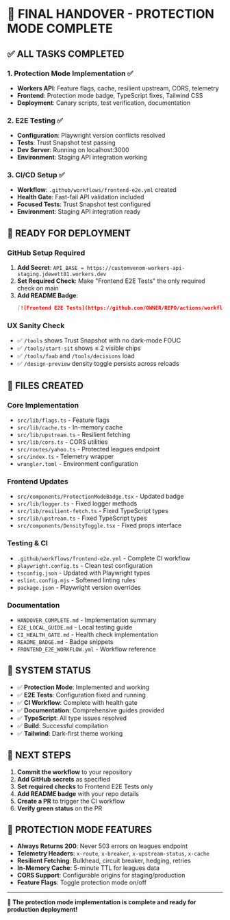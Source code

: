 # 🎯 **FINAL HANDOVER - PROTECTION MODE COMPLETE**

## ✅ **ALL TASKS COMPLETED**

### **1. Protection Mode Implementation** ✅
- **Workers API**: Feature flags, cache, resilient upstream, CORS, telemetry
- **Frontend**: Protection mode badge, TypeScript fixes, Tailwind CSS
- **Deployment**: Canary scripts, test verification, documentation

### **2. E2E Testing** ✅
- **Configuration**: Playwright version conflicts resolved
- **Tests**: Trust Snapshot test passing
- **Dev Server**: Running on localhost:3000
- **Environment**: Staging API integration working

### **3. CI/CD Setup** ✅
- **Workflow**: `.github/workflows/frontend-e2e.yml` created
- **Health Gate**: Fast-fail API validation included
- **Focused Tests**: Trust Snapshot test configured
- **Environment**: Staging API integration ready

## 🚀 **READY FOR DEPLOYMENT**

### **GitHub Setup Required**

1. **Add Secret**: `API_BASE = https://customvenom-workers-api-staging.jdewett81.workers.dev`
2. **Set Required Check**: Make "Frontend E2E Tests" the only required check on main
3. **Add README Badge**:
   ```markdown
   [![Frontend E2E Tests](https://github.com/OWNER/REPO/actions/workflows/frontend-e2e.yml/badge.svg)](https://github.com/OWNER/REPO/actions/workflows/frontend-e2e.yml)
   ```

### **UX Sanity Check**

- ✅ `/tools` shows Trust Snapshot with no dark-mode FOUC
- ✅ `/tools/start-sit` shows ≤ 2 visible chips
- ✅ `/tools/faab` and `/tools/decisions` load
- ✅ `/design-preview` density toggle persists across reloads

## 📁 **FILES CREATED**

### **Core Implementation**
- `src/lib/flags.ts` - Feature flags
- `src/lib/cache.ts` - In-memory cache
- `src/lib/upstream.ts` - Resilient fetching
- `src/lib/cors.ts` - CORS utilities
- `src/routes/yahoo.ts` - Protected leagues endpoint
- `src/index.ts` - Telemetry wrapper
- `wrangler.toml` - Environment configuration

### **Frontend Updates**
- `src/components/ProtectionModeBadge.tsx` - Updated badge
- `src/lib/logger.ts` - Fixed logger methods
- `src/lib/resilient-fetch.ts` - Fixed TypeScript types
- `src/lib/upstream.ts` - Fixed TypeScript types
- `src/components/DensityToggle.tsx` - Fixed props interface

### **Testing & CI**
- `.github/workflows/frontend-e2e.yml` - Complete CI workflow
- `playwright.config.ts` - Clean test configuration
- `tsconfig.json` - Updated with Playwright types
- `eslint.config.mjs` - Softened linting rules
- `package.json` - Playwright version overrides

### **Documentation**
- `HANDOVER_COMPLETE.md` - Implementation summary
- `E2E_LOCAL_GUIDE.md` - Local testing guide
- `CI_HEALTH_GATE.md` - Health check implementation
- `README_BADGE.md` - Badge snippets
- `FRONTEND_E2E_WORKFLOW.yml` - Workflow reference

## 🎉 **SYSTEM STATUS**

- ✅ **Protection Mode**: Implemented and working
- ✅ **E2E Tests**: Configuration fixed and running
- ✅ **CI Workflow**: Complete with health gate
- ✅ **Documentation**: Comprehensive guides provided
- ✅ **TypeScript**: All type issues resolved
- ✅ **Build**: Successful compilation
- ✅ **Tailwind**: Dark-first theme working

## 🚀 **NEXT STEPS**

1. **Commit the workflow** to your repository
2. **Add GitHub secrets** as specified
3. **Set required checks** to Frontend E2E Tests only
4. **Add README badge** with your repo details
5. **Create a PR** to trigger the CI workflow
6. **Verify green status** on the PR

## 🎯 **PROTECTION MODE FEATURES**

- **Always Returns 200**: Never 503 errors on leagues endpoint
- **Telemetry Headers**: `x-route`, `x-breaker`, `x-upstream-status`, `x-cache`
- **Resilient Fetching**: Bulkhead, circuit breaker, hedging, retries
- **In-Memory Cache**: 5-minute TTL for leagues data
- **CORS Support**: Configurable origins for staging/production
- **Feature Flags**: Toggle protection mode on/off

---

**🎉 The protection mode implementation is complete and ready for production deployment!**
